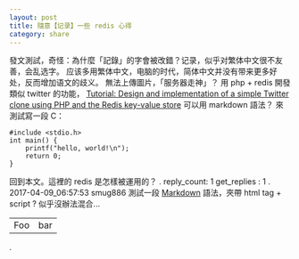 ```yaml
---
layout: post
title: 隨意【记录】一些 redis 心得
category: share
---
```

發文測試，奇怪：為什麼「記錄」的字會被改錯？记录，似乎对繁体中文很不友善，会乱选字。
应该多用繁体中文，电脑的时代，简体中文并没有带来更多好处，反而增加语文的歧义。
無法上傳圖片，「服务器走神」？
用 php + redis 開發類似 twitter 的功能，
 [Tutorial: Design and implementation of a simple Twitter clone using PHP and the Redis key-value store](https://redis.io/topics/twitter-clone)
 可以用 markdown 語法？ 來測試寫一段 C：
 
 	#include <stdio.h>
	int main() {
		printf("hello, world!\n");
		return 0;
	}

回到本文。這裡的 redis 是怎樣被運用的？
.
reply_count: 1
get_replies : 1
.
2017-04-09_06:57:53 smug886
測試一段 [Markdown](http://markdown.tw/) 語法，夾帶 html tag + script ? 似乎沒辦法混合...


<table>
   <tr>
       <td>Foo</td>
	   <td>bar</td>
   </tr>
</table>
.
